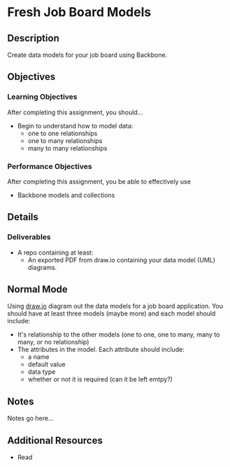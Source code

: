 # Fresh Job Board Models

## Description
Create data models for your job board using Backbone.


## Objectives

### Learning Objectives

After completing this assignment, you should…

* Begin to understand how to model data:
	* one to one relationships
	* one to many relationships
	* many to many relationships


### Performance Objectives

After completing this assignment, you be able to effectively use

* Backbone models and collections



## Details

### Deliverables

* A repo containing at least:
  * An exported PDF from draw.io containing your data model (UML) diagrams.


## Normal Mode
Using [draw.io](https://www.draw.io/) diagram out the data models for a job board application. You should have at least three models (maybe more) and each model should include:

* It's relationship to the other models (one to one, one to many, many to many, or no relationship)
* The attributes in the model. Each attribute should include:
	* a name
	* default value
	* data type
	* whether or not it is required (can it be left emtpy?)
            


## Notes

Notes go here...

## Additional Resources

* Read []()
